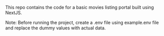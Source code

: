 This repo contains the code for a basic movies listing portal built using NextJS.

Note: Before running the project, create a .env file using example.env file and replace the dummy values with actual data.
